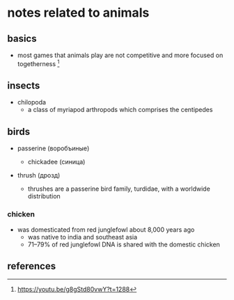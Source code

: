# notes related to animals

## basics

- most games that animals play are not competitive and more focused on togetherness [^1]


## insects

- chilopoda
  - a class of myriapod arthropods which comprises the centipedes


## birds

- passerine (воробъиные)
  - chickadee (синица)

- thrush (дрозд)
  - thrushes are a passerine bird family, turdidae, with a worldwide distribution


### chicken

- was domesticated from red junglefowl about 8,000 years ago
  - was native to india and southeast asia
  - 71–79% of red junglefowl DNA is shared with the domestic chicken



## references

[^1]: https://youtu.be/g8gStd80vwY?t=1288
